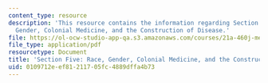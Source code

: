 ```yaml
---
content_type: resource
description: 'This resource contains the information regarding Section Five: Race,
  Gender, Colonial Medicine, and the Construction of Disease.'
file: https://ol-ocw-studio-app-qa.s3.amazonaws.com/courses/21a-460j-medicine-religion-and-politics-in-africa-and-the-african-diaspora-spring-2005/0109712eef81211705fc4889dffa4b73_MIT21A_460JS05_3_15_5_460j.pdf
file_type: application/pdf
resourcetype: Document
title: 'Section Five: Race, Gender, Colonial Medicine, and the Construction of Disease'
uid: 0109712e-ef81-2117-05fc-4889dffa4b73
---
```

